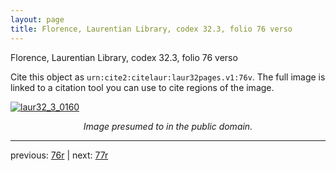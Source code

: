 ```yaml
---
layout: page
title: Florence, Laurentian Library, codex 32.3, folio 76 verso
---
```


Florence, Laurentian Library, codex 32.3, folio 76 verso

Cite this object as `urn:cite2:citelaur:laur32pages.v1:76v`.  The full image is linked to a citation tool you can use to cite regions of the image.

[![laur32_3_0160](http://www.homermultitext.org/iipsrv?IIIF=/project/homer/pyramidal/deepzoom/citelaur/laur32imgs/v1/laur32_3_0160.tif/full/800,/0/default.jpg)](http://www.homermultitext.org/ict2/?urn=urn:cite2:citelaur:laur32imgs.v1:laur32_3_0160) 

<p style="text-align: center; font-style: italic;">Image presumed to in the public domain.</p>

---

previous: [76r](../76r/) | next: [77r](../77r/)